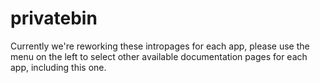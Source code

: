 # privatebin

Currently we're reworking these intropages for each app, please use the menu on the left to select other available documentation pages for each app, including this one.
